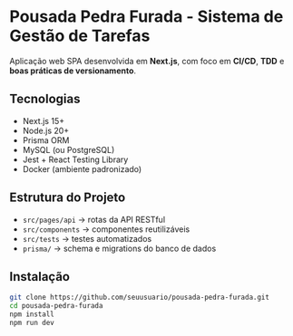 # Pousada Pedra Furada - Sistema de Gestão de Tarefas
Aplicação web SPA desenvolvida em **Next.js**, com foco em **CI/CD**, **TDD** e **boas
práticas de versionamento**.
## Tecnologias
- Next.js 15+
- Node.js 20+
- Prisma ORM
- MySQL (ou PostgreSQL)
- Jest + React Testing Library
- Docker (ambiente padronizado)
## Estrutura do Projeto
- `src/pages/api` → rotas da API RESTful
- `src/components` → componentes reutilizáveis
- `src/tests` → testes automatizados
- `prisma/` → schema e migrations do banco de dados
## Instalação
```bash
git clone https://github.com/seuusuario/pousada-pedra-furada.git
cd pousada-pedra-furada
npm install
npm run dev 
